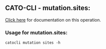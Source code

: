 
## CATO-CLI - mutation.sites:
[Click here](https://api.catonetworks.com/documentation/#mutation-sites) for documentation on this operation.

### Usage for mutation.sites:

`catocli mutation sites -h`
